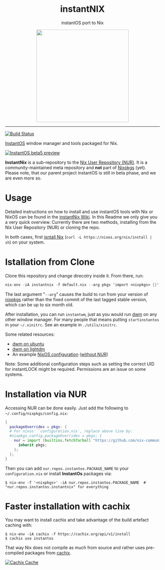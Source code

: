 <div align="center">
    <h1>instantNIX</h1>
    <p>instantOS port to Nix</p>
    <img width="300" height="300" src="https://media.githubusercontent.com/media/instantOS/instantLOGO/master/png/nix.png">
</div>

-------
[![Build Status](https://travis-ci.org/instantOS/instantNIX.svg?branch=master)](https://travis-ci.org/instantOS/instantNIX)

[InstantOS](https://instantos.github.io/) window manager and tools packaged for Nix.

[![InstantOS beta5 preview](https://img.youtube.com/vi/zqcEv3bdIAM/0.jpg)](http://www.youtube.com/watch?v=zqcEv3bdIAM)

**InstantNix** is a sub-repository to the [Nix User Repository (NUR)](https://github.com/nix-community/NUR). 
It is a community-maintained meta repository and **not** part of [Nixpkgs](https://github.com/nixos/nixpkgs) (yet).
Please note, that our parent project instantOS is still in beta phase, and we are even more so.

# Usage

Detailed instructions on how to install and use instantOS tools with Nix or NixOS can be found in the [instantNix Wiki](https://github.com/instantOS/instantNIX/wiki).
In this Readme we only give you a very quick overview.
Currently there are two methods, installing from the Nix User Repository (NUR) or cloning the repo.

In both cases, first [isntall Nix](https://nixos.org/nix/manual/#chap-installation) (`curl -L https://nixos.org/nix/install | sh`) on your system.

# Istallation from Clone

Clone this repository and change direcotry inside it.
From there, run:

```nix
nix-env -iA instantnix -f default.nix --arg pkgs 'import <nixpkgs> {}'
```

The last argument "`--arg`" causes the build to run from your version of [nixpkgs](https://github.com/nixos/nixpkgs)
rather than the fixed commit of the last tagged stable version, which can be up to six month old.

After installation, you can run `instantwm`, just as you would run [dwm](https://dwm.suckless.org) on any other window manager.
For many people that means putting `startinstantos` in your `~/.xinitrc`.
See an example in `./utils/xinitrc`.

Some related resources:
 - [dwm on ubuntu](https://cannibalcandy.wordpress.com/2012/04/26/installing-and-configuring-dwm-under-ubuntu/)
 - [dwm on lightdm](https://blkct.wordpress.com/2017/06/16/how-to-start-dwm-from-lightdm/)
 - An example [NixOS configuration](./utils/configuration.nix) ([without NUR](./utils/configuration.nix))

Note: Some additional configuration steps such as setting the correct UID for instantLOCK might be required.
Permissions are an issue on some systems.

# Installation via NUR

Accessing NUR can be done easily. Just add the following to `~/.config/nixpkgs/config.nix`:

```nix
{
  packageOverrides = pkgs: {
  # For nixos' `configuration.nix`, replace above line by:
  #nixpkgs.config.packageOverrides = pkgs: {
    nur = import (builtins.fetchTarball "https://github.com/nix-community/NUR/archive/master.tar.gz") {
      inherit pkgs;
    };
  };
}
```

Then you can add `nur.repos.instantos.PACKAGE_NAME` to your `configuration.nix` or install **InstantOs** packages via:

```console
$ nix-env -f '<nixpkgs>' -iA nur.repos.instantos.PACKAGE_NAME  # "nur.repos.instantos.instantnix" for everything
```

# Faster installation with cachix

You may want to install cachix and take advantage of the build artefact caching with:

```console
$ nix-env -iA cachix -f https://cachix.org/api/v1/install
$ cachix use instantos
```

That way Nix does not compile as much from source and rather uses pre-compiled
packages from [cachix](https://cachix.org).

[![Cachix Cache](https://img.shields.io/badge/cachix-instantos-blue.svg)](https://instantos.cachix.org)
